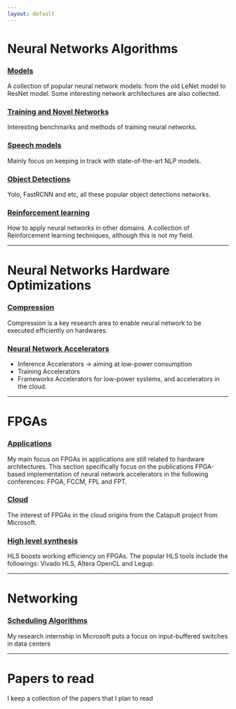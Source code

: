 ```yaml
---
layout: default
---
```


# [](#nn)Neural Networks Algorithms

### [Models](/blog/papers/nn_models/model_summary.html)
A collection of popular neural network models: from the old LeNet model to ResNet model.
Some interesting network architectures are also collected.

### [ Training and Novel Networks](/blog/papers/train/train_summary.html)
Interesting benchmarks and methods of training neural networks.

### [ Speech models](/blog/papers/speech/speech.html)
Mainly focus on keeping in track with state-of-the-art NLP models.

### [Object Detections](/blog/papers/detect/detect.html)
Yolo, FastRCNN and etc, all these popular object detections networks.


### [Reinforcement learning](/blog/papers/nn_app/app_summary.html)
How to apply neural networks in other domains.
A collection of Reinforcement learning techniques, although this is not my field.

***

# [](#nn)Neural Networks Hardware Optimizations
### [Compression](/blog/papers/compression/compression.html)
Compression is a key research area to enable neural network to be executed efficiently on hardwares.

### [Neural Network Accelerators](/blog/papers/nn_accelerator/acc_summary.html)
* Inference Accelerators -> aiming at low-power consumption
* Training Accelerators
* Frameworks
Accelerators for low-power systems, and accelerators in the cloud.

***

# [](#fpga)FPGAs
### [Applications](/blog/papers/fpga/fpga_nn.html)
My main focus on FPGAs in applications are still related to hardware architectures. This section specifically focus on the publications FPGA-based implementation of neural network accelerators in the following conferences: FPGA, FCCM, FPL and FPT.

### [Cloud](/blog/papers/fpga/fpga_cloud.html)
The interest of FPGAs in the cloud origins from the Catapult project from Microsoft.

### [High level synthesis](/blog/papers/fpga/fpga_hls.html)
HLS boosts working efficiency on FPGAs. The popular HLS tools include the followings: Vivado HLS, Altera OpenCL and Legup.

***

# [](#networking)Networking
### [Scheduling Algorithms](/blog/papers/others/scheduling.html)
My research internship in Microsoft puts a focus on input-buffered switches in data centers

***

# [](#others)Papers to read
I keep a collection of the papers that I plan to read
